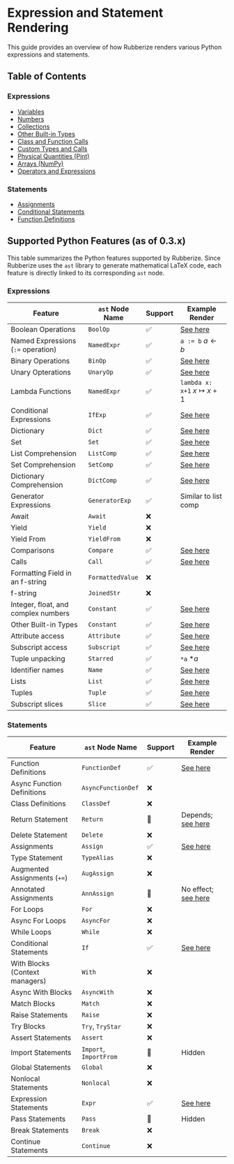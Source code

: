 # Expression and Statement Rendering

This guide provides an overview of how Rubberize renders various Python expressions and statements.

## Table of Contents

### Expressions
- [Variables](variables.md)
- [Numbers](numbers.md)
- [Collections](collections.md)
- [Other Built-in Types](builtins.md)
- [Class and Function Calls](calls.md)
- [Custom Types and Calls](custom_types.md)
- [Physical Quantities (Pint)](pint.md)
- [Arrays (NumPy)](numpy.md)
- [Operators and Expressions](expressions.md)
<!-- - TODO [Symbolic Expressions (SymPy)](sympy.md) -->

### Statements
- [Assignments](assignments.md)
- [Conditional Statements](conditionals.md)
- [Function Definitions](funcdefs.md)
<!-- - TODO [Calc Sheet Component](calcsheet_component.md)
- TODO [Table Component](table_component.md) -->


## Supported Python Features (as of 0.3.x)

This table summarizes the Python features supported by Rubberize. Since Rubberize uses the `ast` library to generate mathematical LaTeX code, each feature is directly linked to its corresponding `ast` node.

### Expressions

| Feature                             | `ast` Node Name  | Support            | Example Render                                                    |
| ----------------------------------- | ---------------- | ------------------ | ----------------------------------------------------------------- |
| Boolean Operations                  | `BoolOp`         | :white_check_mark: | [See here](expressions.md#boolean-operations)                     |
| Named Expressions (`:=` operation)  | `NamedExpr`      | :white_check_mark: | `a := b` $a \gets b$                                              |
| Binary Operations                   | `BinOp`          | :white_check_mark: | [See here](expressions.md#binary-operations)                      |
| Unary Opterations                   | `UnaryOp`        | :white_check_mark: | [See here](expressions.md#unary-operations)                       |
| Lambda Functions                    | `NamedExpr`      | :white_check_mark: | `lambda x: x+1` $x \mapsto x + 1$                                 |
| Conditional Expressions             | `IfExp`          | :white_check_mark: | [See here](expressions.md#conditional-expressions)                |
| Dictionary                          | `Dict`           | :white_check_mark: | [See here](collections.md#dictionaries)                           |
| Set                                 | `Set`            | :white_check_mark: | [See here](collections.md#sets)                                   |
| List Comprehension                  | `ListComp`       | :white_check_mark: | [See here](collections.md#list-comprehension)                     |
| Set Comprehension                   | `SetComp`        | :white_check_mark: | [See here](collections.md#set-comprehension)                      |
| Dictionary Comprehension            | `DictComp`       | :white_check_mark: | [See here](collections.md#dictionary-comprehension)               |
| Generator Expressions               | `GeneratorExp`   | :white_check_mark: | Similar to list comp                                              |
| Await                               | `Await`          | :x:                |                                                                   |
| Yield                               | `Yield`          | :x:                |                                                                   |
| Yield From                          | `YieldFrom`      | :x:                |                                                                   |
| Comparisons                         | `Compare`        | :white_check_mark: | [See here](expressions.md#comparisons)                            |
| Calls                               | `Call`           | :white_check_mark: | [See here](calls.md)                                              |
| Formatting Field in an f-string     | `FormattedValue` | :x:                |                                                                   |
| f-string                            | `JoinedStr`      | :x:                |                                                                   |
| Integer, float, and complex numbers | `Constant`       | :white_check_mark: | [See here](numbers.md)                                            |
| Other Built-in Types                | `Constant`       | :white_check_mark: | [See here](builtins.md)                                           |
| Attribute access                    | `Attribute`      | :white_check_mark: | [See here](variables.md#attribute-access)                         |
| Subscript access                    | `Subscript`      | :white_check_mark: | [See here](collections.md#accessing-collection-elements)          |
| Tuple unpacking                     | `Starred`        | :white_check_mark: | `*a` $*a$                                                         |
| Identifier names                    | `Name`           | :white_check_mark: | [See here](variables.md)                                          |
| Lists                               | `List`           | :white_check_mark: | [See here](collections.md#lists)                                  |
| Tuples                              | `Tuple`          | :white_check_mark: | [See here](collections.md#tuples)                                 |
| Subscript slices                    | `Slice`          | :white_check_mark: | [See here](collections.md#accessing-elements-of-lists-and-tuples) |

### Statements

| Feature                        | `ast` Node Name        | Support                 | Example Render                                               |
| ------------------------------ | ---------------------- | ----------------------- | ------------------------------------------------------------ |
| Function Definitions           | `FunctionDef`          | :white_check_mark:      | [See here](funcdefs.md)                                       |
| Async Function Definitions     | `AsyncFunctionDef`     | :x:                     |                                                              |
| Class Definitions              | `ClassDef`             | :x:                     |                                                              |
| Return Statement               | `Return`               | :large_orange_diamond: | Depends; [see here](funcdefs.md)                              |
| Delete Statement               | `Delete`               | :x:                     |                                                              |
| Assignments                    | `Assign`               | :white_check_mark:      | [See here](assignments.md)                                   |
| Type Statement                 | `TypeAlias`            | :x:                     |                                                              |
| Augmented Assignments (`+=`)   | `AugAssign`            | :x:                     |                                                              |
| Annotated Assignments          | `AnnAssign`            | :large_orange_diamond: | No effect; [see here](assignments.md#annotated-assignments) |
| For Loops                      | `For`                  | :x:                     |                                                              |
| Async For Loops                | `AsyncFor`             | :x:                     |                                                              |
| While Loops                    | `While`                | :x:                     |                                                              |
| Conditional Statements         | `If`                   | :white_check_mark:      | [See here](conditionals.md)                                  |
| With Blocks (Context managers) | `With`                 | :x:                     |                                                              |
| Async With Blocks              | `AsyncWith`            | :x:                     |                                                              |
| Match Blocks                   | `Match`                | :x:                     |                                                              |
| Raise Statements               | `Raise`                | :x:                     |                                                              |
| Try Blocks                     | `Try`, `TryStar`       | :x:                     |                                                              |
| Assert Statements              | `Assert`               | :x:                     |                                                              |
| Import Statements              | `Import`, `ImportFrom` | :large_orange_diamond: | Hidden                                                       |
| Global Statements              | `Global`               | :x:                     |                                                              |
| Nonlocal Statements            | `Nonlocal`             | :x:                     |                                                              |
| Expression Statements          | `Expr`                 | :white_check_mark:      | [See here](expressions.md)                                   |
| Pass Statements                | `Pass`                 | :large_orange_diamond: | Hidden                                                       |
| Break Statements               | `Break`                | :x:                     |                                                              |
| Continue Statements            | `Continue`             | :x:                     |                                                              |
